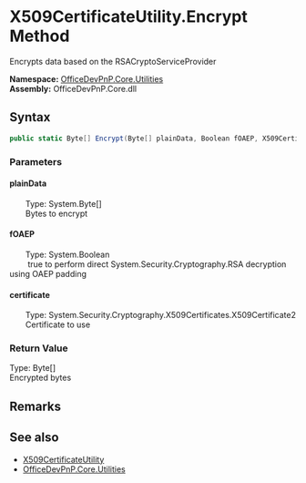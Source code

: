 # X509CertificateUtility.Encrypt Method  
 Encrypts data based on the RSACryptoServiceProvider   

**Namespace:** [OfficeDevPnP.Core.Utilities](OfficeDevPnP.Core.Utilities.md)  
**Assembly:** OfficeDevPnP.Core.dll  
## Syntax
```C#
public static Byte[] Encrypt(Byte[] plainData, Boolean fOAEP, X509Certificate2 certificate)
```
### Parameters
#### plainData  
&emsp;&emsp;Type: System.Byte[]  
&emsp;&emsp;Bytes to encrypt  

  

#### fOAEP  
&emsp;&emsp;Type: System.Boolean  
&emsp;&emsp; true to perform direct System.Security.Cryptography.RSA decryption using OAEP padding  

  

#### certificate  
&emsp;&emsp;Type: System.Security.Cryptography.X509Certificates.X509Certificate2  
&emsp;&emsp;Certificate to use  

  

### Return Value
Type: Byte[]  
Encrypted bytes  


## Remarks
  
## See also
- [X509CertificateUtility](OfficeDevPnP.Core.Utilities.X509CertificateUtility.md) 
- [OfficeDevPnP.Core.Utilities](OfficeDevPnP.Core.Utilities.md) 
